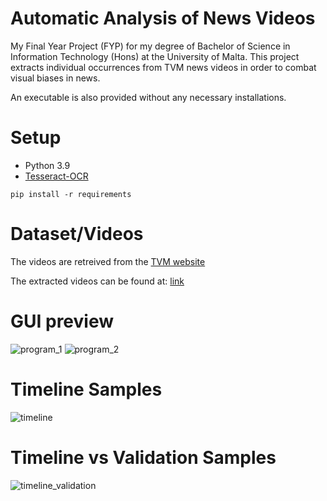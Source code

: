 # Automatic Analysis of News Videos
My Final Year Project (FYP) for my degree of Bachelor of Science in Information Technology (Hons) at the University of Malta. This project extracts individual occurrences from TVM news videos in order to combat visual biases in news.

An executable is also provided without any necessary installations.

# Setup
- Python 3.9
- [Tesseract-OCR](https://tesseract-ocr.github.io/tessdoc/Downloads.html)
```
pip install -r requirements
```

# Dataset/Videos
The videos are retreived from the [TVM website](https://tvmi.mt/)

The extracted videos can be found at: [link](test)

# GUI preview
![program_1](https://github.com/OpNoob/Automatic-Analysis-of-News-Videos/assets/46422752/189446b6-466c-4fc1-b99f-12325ded9549)
![program_2](https://github.com/OpNoob/Automatic-Analysis-of-News-Videos/assets/46422752/902aa351-b792-431d-b46b-1cb3f989d4a1)

# Timeline Samples
![timeline](https://github.com/OpNoob/Automatic-Analysis-of-News-Videos/assets/46422752/35f922d5-2187-4a4f-9173-970d53ca453d)

# Timeline vs Validation Samples
![timeline_validation](https://github.com/OpNoob/Automatic-Analysis-of-News-Videos/assets/46422752/1c70d8d9-f047-495f-bf32-1b2e1bcd9944)
